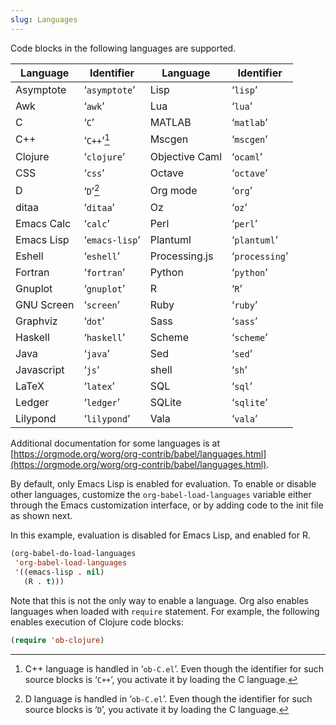 ```yaml
---
slug: Languages
---
```


Code blocks in the following languages are supported.

| Language   | Identifier     | Language       | Identifier     |
| ---------- | -------------- | -------------- | -------------- |
| Asymptote  | ‘`asymptote`’  | Lisp           | ‘`lisp`’       |
| Awk        | ‘`awk`’        | Lua            | ‘`lua`’        |
| C          | ‘`C`’          | MATLAB         | ‘`matlab`’     |
| C++        | ‘`C++`’[^1]    | Mscgen         | ‘`mscgen`’     |
| Clojure    | ‘`clojure`’    | Objective Caml | ‘`ocaml`’      |
| CSS        | ‘`css`’        | Octave         | ‘`octave`’     |
| D          | ‘`D`’[^2]      | Org mode       | ‘`org`’        |
| ditaa      | ‘`ditaa`’      | Oz             | ‘`oz`’         |
| Emacs Calc | ‘`calc`’       | Perl           | ‘`perl`’       |
| Emacs Lisp | ‘`emacs-lisp`’ | Plantuml       | ‘`plantuml`’   |
| Eshell     | ‘`eshell`’     | Processing.js  | ‘`processing`’ |
| Fortran    | ‘`fortran`’    | Python         | ‘`python`’     |
| Gnuplot    | ‘`gnuplot`’    | R              | ‘`R`’          |
| GNU Screen | ‘`screen`’     | Ruby           | ‘`ruby`’       |
| Graphviz   | ‘`dot`’        | Sass           | ‘`sass`’       |
| Haskell    | ‘`haskell`’    | Scheme         | ‘`scheme`’     |
| Java       | ‘`java`’       | Sed            | ‘`sed`’        |
| Javascript | ‘`js`’         | shell          | ‘`sh`’         |
| LaTeX      | ‘`latex`’      | SQL            | ‘`sql`’        |
| Ledger     | ‘`ledger`’     | SQLite         | ‘`sqlite`’     |
| Lilypond   | ‘`lilypond`’   | Vala           | ‘`vala`’       |

Additional documentation for some languages is at [https://orgmode.org/worg/org-contrib/babel/languages.html](https://orgmode.org/worg/org-contrib/babel/languages.html).

By default, only Emacs Lisp is enabled for evaluation. To enable or disable other languages, customize the `org-babel-load-languages` variable either through the Emacs customization interface, or by adding code to the init file as shown next.

In this example, evaluation is disabled for Emacs Lisp, and enabled for R.

```lisp
(org-babel-do-load-languages
 'org-babel-load-languages
 '((emacs-lisp . nil)
   (R . t)))
```

Note that this is not the only way to enable a language. Org also enables languages when loaded with `require` statement. For example, the following enables execution of Clojure code blocks:

```lisp
(require 'ob-clojure)
```

[^1]: C++ language is handled in ‘`ob-C.el`’. Even though the identifier for such source blocks is ‘`C++`’, you activate it by loading the C language.

[^2]: D language is handled in ‘`ob-C.el`’. Even though the identifier for such source blocks is ‘`D`’, you activate it by loading the C language.
